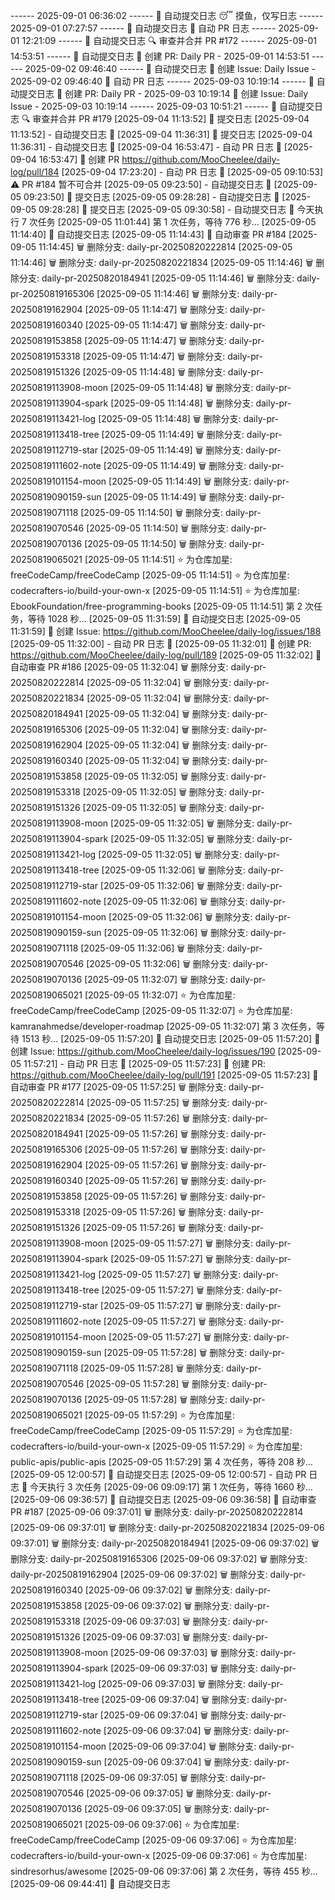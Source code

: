 ------ 2025-09-01 06:36:02 ------
🌱 自动提交日志
😴 摸鱼，仅写日志
------ 2025-09-01 07:27:57 ------
🌱 自动提交日志
🌿 自动 PR 日志
------ 2025-09-01 12:21:09 ------
🌱 自动提交日志
🔍 审查并合并 PR #172
------ 2025-09-01 14:53:51 ------
🌱 自动提交日志
🌿 创建 PR: Daily PR - 2025-09-01 14:53:51
------ 2025-09-02 09:46:40 ------
🌱 自动提交日志
📌 创建 Issue: Daily Issue - 2025-09-02 09:46:40
🌿 自动 PR 日志
------ 2025-09-03 10:19:14 ------
🌱 自动提交日志
🌿 创建 PR: Daily PR - 2025-09-03 10:19:14
📌 创建 Issue: Daily Issue - 2025-09-03 10:19:14
------ 2025-09-03 10:51:21 ------
🌱 自动提交日志
🔍 审查并合并 PR #179
[2025-09-04 11:13:52] 📝 提交日志
[2025-09-04 11:13:52] - 自动提交日志 🌱
[2025-09-04 11:36:31] 📝 提交日志
[2025-09-04 11:36:31] - 自动提交日志 🌱
[2025-09-04 16:53:47] - 自动 PR 日志 🌱
[2025-09-04 16:53:47] 🔀 创建 PR https://github.com/MooCheelee/daily-log/pull/184
[2025-09-04 17:23:20] - 自动 PR 日志 🌱
[2025-09-05 09:10:53] ⚠️ PR #184 暂不可合并
[2025-09-05 09:23:50] - 自动提交日志 🌱
[2025-09-05 09:23:50] 📝 提交日志
[2025-09-05 09:28:28] - 自动提交日志 🌱
[2025-09-05 09:28:28] 📝 提交日志
[2025-09-05 09:30:58] - 自动提交日志 🌱
今天执行 7 次任务
[2025-09-05 11:01:44] 第 1 次任务，等待 776 秒...
[2025-09-05 11:14:40] 📝 自动提交日志
[2025-09-05 11:14:43] 👀 自动审查 PR #184
[2025-09-05 11:14:45] 🗑 删除分支: daily-pr-20250820222814
[2025-09-05 11:14:46] 🗑 删除分支: daily-pr-20250820221834
[2025-09-05 11:14:46] 🗑 删除分支: daily-pr-20250820184941
[2025-09-05 11:14:46] 🗑 删除分支: daily-pr-20250819165306
[2025-09-05 11:14:46] 🗑 删除分支: daily-pr-20250819162904
[2025-09-05 11:14:47] 🗑 删除分支: daily-pr-20250819160340
[2025-09-05 11:14:47] 🗑 删除分支: daily-pr-20250819153858
[2025-09-05 11:14:47] 🗑 删除分支: daily-pr-20250819153318
[2025-09-05 11:14:47] 🗑 删除分支: daily-pr-20250819151326
[2025-09-05 11:14:48] 🗑 删除分支: daily-pr-20250819113908-moon
[2025-09-05 11:14:48] 🗑 删除分支: daily-pr-20250819113904-spark
[2025-09-05 11:14:48] 🗑 删除分支: daily-pr-20250819113421-log
[2025-09-05 11:14:48] 🗑 删除分支: daily-pr-20250819113418-tree
[2025-09-05 11:14:49] 🗑 删除分支: daily-pr-20250819112719-star
[2025-09-05 11:14:49] 🗑 删除分支: daily-pr-20250819111602-note
[2025-09-05 11:14:49] 🗑 删除分支: daily-pr-20250819101154-moon
[2025-09-05 11:14:49] 🗑 删除分支: daily-pr-20250819090159-sun
[2025-09-05 11:14:49] 🗑 删除分支: daily-pr-20250819071118
[2025-09-05 11:14:50] 🗑 删除分支: daily-pr-20250819070546
[2025-09-05 11:14:50] 🗑 删除分支: daily-pr-20250819070136
[2025-09-05 11:14:50] 🗑 删除分支: daily-pr-20250819065021
[2025-09-05 11:14:51] ⭐ 为仓库加星: freeCodeCamp/freeCodeCamp
[2025-09-05 11:14:51] ⭐ 为仓库加星: codecrafters-io/build-your-own-x
[2025-09-05 11:14:51] ⭐ 为仓库加星: EbookFoundation/free-programming-books
[2025-09-05 11:14:51] 第 2 次任务，等待 1028 秒...
[2025-09-05 11:31:59] 📝 自动提交日志
[2025-09-05 11:31:59] 🐞 创建 Issue: https://github.com/MooCheelee/daily-log/issues/188
[2025-09-05 11:32:00] - 自动 PR 日志 🌱
[2025-09-05 11:32:01] 🔀 创建 PR: https://github.com/MooCheelee/daily-log/pull/189
[2025-09-05 11:32:02] 👀 自动审查 PR #186
[2025-09-05 11:32:04] 🗑 删除分支: daily-pr-20250820222814
[2025-09-05 11:32:04] 🗑 删除分支: daily-pr-20250820221834
[2025-09-05 11:32:04] 🗑 删除分支: daily-pr-20250820184941
[2025-09-05 11:32:04] 🗑 删除分支: daily-pr-20250819165306
[2025-09-05 11:32:04] 🗑 删除分支: daily-pr-20250819162904
[2025-09-05 11:32:04] 🗑 删除分支: daily-pr-20250819160340
[2025-09-05 11:32:04] 🗑 删除分支: daily-pr-20250819153858
[2025-09-05 11:32:05] 🗑 删除分支: daily-pr-20250819153318
[2025-09-05 11:32:05] 🗑 删除分支: daily-pr-20250819151326
[2025-09-05 11:32:05] 🗑 删除分支: daily-pr-20250819113908-moon
[2025-09-05 11:32:05] 🗑 删除分支: daily-pr-20250819113904-spark
[2025-09-05 11:32:05] 🗑 删除分支: daily-pr-20250819113421-log
[2025-09-05 11:32:05] 🗑 删除分支: daily-pr-20250819113418-tree
[2025-09-05 11:32:06] 🗑 删除分支: daily-pr-20250819112719-star
[2025-09-05 11:32:06] 🗑 删除分支: daily-pr-20250819111602-note
[2025-09-05 11:32:06] 🗑 删除分支: daily-pr-20250819101154-moon
[2025-09-05 11:32:06] 🗑 删除分支: daily-pr-20250819090159-sun
[2025-09-05 11:32:06] 🗑 删除分支: daily-pr-20250819071118
[2025-09-05 11:32:06] 🗑 删除分支: daily-pr-20250819070546
[2025-09-05 11:32:06] 🗑 删除分支: daily-pr-20250819070136
[2025-09-05 11:32:07] 🗑 删除分支: daily-pr-20250819065021
[2025-09-05 11:32:07] ⭐ 为仓库加星: freeCodeCamp/freeCodeCamp
[2025-09-05 11:32:07] ⭐ 为仓库加星: kamranahmedse/developer-roadmap
[2025-09-05 11:32:07] 第 3 次任务，等待 1513 秒...
[2025-09-05 11:57:20] 📝 自动提交日志
[2025-09-05 11:57:20] 🐞 创建 Issue: https://github.com/MooCheelee/daily-log/issues/190
[2025-09-05 11:57:21] - 自动 PR 日志 🌱
[2025-09-05 11:57:23] 🔀 创建 PR: https://github.com/MooCheelee/daily-log/pull/191
[2025-09-05 11:57:23] 👀 自动审查 PR #177
[2025-09-05 11:57:25] 🗑 删除分支: daily-pr-20250820222814
[2025-09-05 11:57:25] 🗑 删除分支: daily-pr-20250820221834
[2025-09-05 11:57:26] 🗑 删除分支: daily-pr-20250820184941
[2025-09-05 11:57:26] 🗑 删除分支: daily-pr-20250819165306
[2025-09-05 11:57:26] 🗑 删除分支: daily-pr-20250819162904
[2025-09-05 11:57:26] 🗑 删除分支: daily-pr-20250819160340
[2025-09-05 11:57:26] 🗑 删除分支: daily-pr-20250819153858
[2025-09-05 11:57:26] 🗑 删除分支: daily-pr-20250819153318
[2025-09-05 11:57:26] 🗑 删除分支: daily-pr-20250819151326
[2025-09-05 11:57:26] 🗑 删除分支: daily-pr-20250819113908-moon
[2025-09-05 11:57:27] 🗑 删除分支: daily-pr-20250819113904-spark
[2025-09-05 11:57:27] 🗑 删除分支: daily-pr-20250819113421-log
[2025-09-05 11:57:27] 🗑 删除分支: daily-pr-20250819113418-tree
[2025-09-05 11:57:27] 🗑 删除分支: daily-pr-20250819112719-star
[2025-09-05 11:57:27] 🗑 删除分支: daily-pr-20250819111602-note
[2025-09-05 11:57:27] 🗑 删除分支: daily-pr-20250819101154-moon
[2025-09-05 11:57:27] 🗑 删除分支: daily-pr-20250819090159-sun
[2025-09-05 11:57:28] 🗑 删除分支: daily-pr-20250819071118
[2025-09-05 11:57:28] 🗑 删除分支: daily-pr-20250819070546
[2025-09-05 11:57:28] 🗑 删除分支: daily-pr-20250819070136
[2025-09-05 11:57:28] 🗑 删除分支: daily-pr-20250819065021
[2025-09-05 11:57:29] ⭐ 为仓库加星: freeCodeCamp/freeCodeCamp
[2025-09-05 11:57:29] ⭐ 为仓库加星: codecrafters-io/build-your-own-x
[2025-09-05 11:57:29] ⭐ 为仓库加星: public-apis/public-apis
[2025-09-05 11:57:29] 第 4 次任务，等待 208 秒...
[2025-09-05 12:00:57] 📝 自动提交日志
[2025-09-05 12:00:57] - 自动 PR 日志 🌱
今天执行 3 次任务
[2025-09-06 09:09:17] 第 1 次任务，等待 1660 秒...
[2025-09-06 09:36:57] 📝 自动提交日志
[2025-09-06 09:36:58] 👀 自动审查 PR #187
[2025-09-06 09:37:01] 🗑 删除分支: daily-pr-20250820222814
[2025-09-06 09:37:01] 🗑 删除分支: daily-pr-20250820221834
[2025-09-06 09:37:01] 🗑 删除分支: daily-pr-20250820184941
[2025-09-06 09:37:02] 🗑 删除分支: daily-pr-20250819165306
[2025-09-06 09:37:02] 🗑 删除分支: daily-pr-20250819162904
[2025-09-06 09:37:02] 🗑 删除分支: daily-pr-20250819160340
[2025-09-06 09:37:02] 🗑 删除分支: daily-pr-20250819153858
[2025-09-06 09:37:02] 🗑 删除分支: daily-pr-20250819153318
[2025-09-06 09:37:03] 🗑 删除分支: daily-pr-20250819151326
[2025-09-06 09:37:03] 🗑 删除分支: daily-pr-20250819113908-moon
[2025-09-06 09:37:03] 🗑 删除分支: daily-pr-20250819113904-spark
[2025-09-06 09:37:03] 🗑 删除分支: daily-pr-20250819113421-log
[2025-09-06 09:37:03] 🗑 删除分支: daily-pr-20250819113418-tree
[2025-09-06 09:37:04] 🗑 删除分支: daily-pr-20250819112719-star
[2025-09-06 09:37:04] 🗑 删除分支: daily-pr-20250819111602-note
[2025-09-06 09:37:04] 🗑 删除分支: daily-pr-20250819101154-moon
[2025-09-06 09:37:04] 🗑 删除分支: daily-pr-20250819090159-sun
[2025-09-06 09:37:04] 🗑 删除分支: daily-pr-20250819071118
[2025-09-06 09:37:05] 🗑 删除分支: daily-pr-20250819070546
[2025-09-06 09:37:05] 🗑 删除分支: daily-pr-20250819070136
[2025-09-06 09:37:05] 🗑 删除分支: daily-pr-20250819065021
[2025-09-06 09:37:06] ⭐ 为仓库加星: freeCodeCamp/freeCodeCamp
[2025-09-06 09:37:06] ⭐ 为仓库加星: codecrafters-io/build-your-own-x
[2025-09-06 09:37:06] ⭐ 为仓库加星: sindresorhus/awesome
[2025-09-06 09:37:06] 第 2 次任务，等待 455 秒...
[2025-09-06 09:44:41] 📝 自动提交日志

